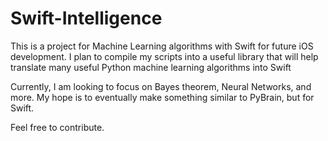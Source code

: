 Swift-Intelligence
==================

This is a project for Machine Learning algorithms with Swift for future iOS development. 
I plan to compile my scripts into a useful library that will help translate many useful Python machine learning algorithms into Swift

Currently, I am looking to focus on Bayes theorem, Neural Networks, and more. My hope is to eventually make something similar to PyBrain, but for Swift.

Feel free to contribute.
